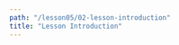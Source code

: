 ```yaml
---
path: "/lesson05/02-lesson-introduction"
title: "Lesson Introduction"
---
```


<youtube id="pnkouICCQ0M"></youtube>
